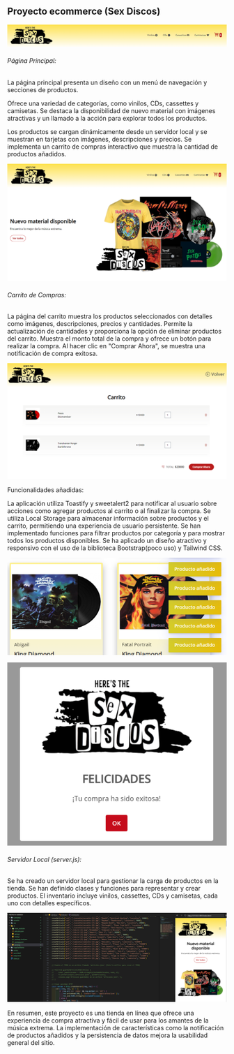 ## Proyecto ecommerce (Sex Discos)

![](https://github.com/goberto88/Proyecto-final-tienda-SexDiscos/blob/main/Principal.png)


###### Página Principal:

La página principal presenta un diseño con un menú de navegación y secciones de productos.

Ofrece una variedad de categorías, como vinilos, CDs, cassettes y camisetas.
Se destaca la disponibilidad de nuevo material con imágenes atractivas y un llamado a la acción para explorar todos los productos.

Los productos se cargan dinámicamente desde un servidor local y se muestran en tarjetas con imágenes, descripciones y precios.
Se implementa un carrito de compras interactivo que muestra la cantidad de productos añadidos.

![](https://github.com/goberto88/Proyecto-final-tienda-SexDiscos/blob/main/Web.png)

###### Carrito de Compras:

La página del carrito muestra los productos seleccionados con detalles como imágenes, descripciones, precios y cantidades.
Permite la actualización de cantidades y proporciona la opción de eliminar productos del carrito.
Muestra el monto total de la compra y ofrece un botón para realizar la compra.
Al hacer clic en "Comprar Ahora", se muestra una notificación de compra exitosa.

![](https://github.com/goberto88/Proyecto-final-tienda-SexDiscos/blob/main/carrito.png)

Funcionalidades añadidas:

La aplicación utiliza Toastify y sweetalert2 para notificar al usuario sobre acciones como agregar productos al carrito o al finalizar la compra.
Se utiliza Local Storage para almacenar información sobre productos y el carrito, permitiendo una experiencia de usuario persistente.
Se han implementado funciones para filtrar productos por categoría y para mostrar todos los productos disponibles.
Se ha aplicado un diseño atractivo y responsivo con el uso de la biblioteca Bootstrap(poco uso) y Tailwind CSS.

![](https://github.com/goberto88/Proyecto-final-tienda-SexDiscos/blob/main/librerias.png)

![](https://github.com/goberto88/Proyecto-final-tienda-SexDiscos/blob/main/libreria2.png)

###### Servidor Local (server.js):

Se ha creado un servidor local para gestionar la carga de productos en la tienda.
Se han definido clases y funciones para representar y crear productos.
El inventario incluye vinilos, cassettes, CDs y camisetas, cada uno con detalles específicos.

![](https://github.com/goberto88/Proyecto-final-tienda-SexDiscos/blob/main/servidor.png)

En resumen, este proyecto es una tienda en línea que ofrece una experiencia de compra atractiva y fácil de usar para los amantes de la música extrema. La implementación de características como la notificación de productos añadidos y la persistencia de datos mejora la usabilidad general del sitio.
